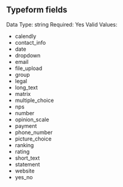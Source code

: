 ## Typeform fields
Data Type: string
Required: Yes
Valid Values:

- calendly
- contact_info
- date
- dropdown
- email
- file_upload
- group
- legal
- long_text
- matrix
- multiple_choice
- nps
- number
- opinion_scale
- payment
- phone_number
- picture_choice
- ranking
- rating
- short_text
- statement
- website
- yes_no